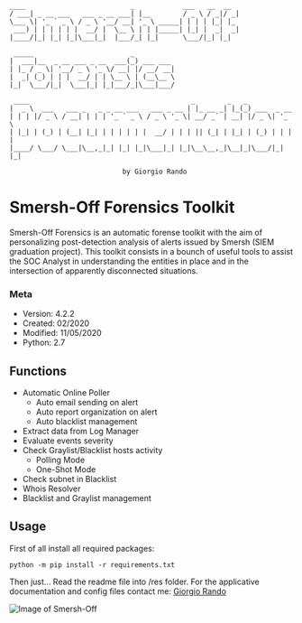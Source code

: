 ```
____                          _            ___   __  __ 
/ ___| _ __ ___   ___ _ __ ___| |__        / _ \ / _|/ _|
\___ \| '_ ` _ \ / _ \ '__/ __| '_ \ _____| | | | |_| |_ 
 ___) | | | | | |  __/ |  \__ \ | | |_____| |_| |  _|  _|
|____/|_| |_| |_|\___|_|  |___/_| |_|      \___/|_| |_|  
                                                         
 _____                        _           
|  ___|__  _ __ ___ _ __  ___(_) ___ ___  
| |_ / _ \| '__/ _ \ '_ \/ __| |/ __/ __| 
|  _| (_) | | |  __/ | | \__ \ | (__\__ \ 
|_|  \___/|_|  \___|_| |_|___/_|\___|___/ 
                                              
 ____                                        _        _   _             
|  _ \  ___   ___ _   _ _ __ ___   ___ _ __ | |_ __ _| |_(_) ___  _ __  
| | | |/ _ \ / __| | | | '_ ` _ \ / _ \ '_ \| __/ _` | __| |/ _ \| '_ \ 
| |_| | (_) | (__| |_| | | | | | |  __/ | | | || (_| | |_| | (_) | | | |
|____/ \___/ \___|\__,_|_| |_| |_|\___|_| |_|\__\__,_|\__|_|\___/|_| |_|

							by Giorgio Rando

```

# Smersh-Off Forensics Toolkit
Smersh-Off Forensics is an automatic forense toolkit with the aim of personalizing post-detection analysis
of alerts issued by Smersh (SIEM graduation project). This toolkit consists in a bounch of useful tools
to assist the SOC Analyst in understanding the entities in place and in the intersection of
apparently disconnected situations.

### Meta
* Version: 4.2.2
* Created: 02/2020
* Modified: 11/05/2020
* Python: 2.7

## Functions

 * Automatic Online Poller 
   * Auto email sending on alert
   * Auto report organization on alert
   * Auto blacklist management
 * Extract data from Log Manager
 * Evaluate events severity
 * Check Graylist/Blacklist hosts activity
   * Polling Mode
   * One-Shot Mode
 * Check subnet in Blacklist
 * Whois Resolver
 * Blacklist and Graylist management
 
 ## Usage
 First of all install all required packages: 
 ```
 python -m pip install -r requirements.txt
 ```
 Then just... Read the readme file into /res folder. For the applicative documentation and config files contact me:
 [Giorgio Rando](https://www.linkedin.com/in/giorgio-rando-163710b4/)

![Image of Smersh-Off](https://github.com/Hvts3rk/smersh-off_forensics_toolkit/blob/master/images/screen.png)
